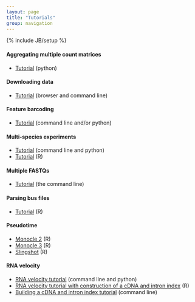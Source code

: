```yaml
---
layout: page
title: "Tutorials"
group: navigation
---
```


{% include JB/setup %}

#### Aggregating multiple count matrices 
- [Tutorial](aggr_tutorial.html) (python)

#### Downloading data
- [Tutorial](data_tutorial.html) (browser and command line)

#### Feature barcoding
- [Tutorial](kite_tutorial.html) (command line and/or python)

#### Multi-species experiments
- [Tutorial](species_mixing_tutorial.html) (command line and python)
- [Tutorial](https://bustools.github.io/BUS_notebooks_R/10xv2.html) (R)

#### Multiple FASTQs 
- [Tutorial](multiple_files_tutorial.html) (the command line)

#### Parsing bus files
- [Tutorial](https://bustools.github.io/BUS_notebooks_R/10xv3.html) (R)

#### Pseudotime
- [Monocle 2](https://bustools.github.io/BUS_notebooks_R/monocle2.html) (R)
- [Monocle 3](https://bustools.github.io/BUS_notebooks_R/monocle3.html) (R)
- [Slingshot](https://bustools.github.io/BUS_notebooks_R/slingshot.html) (R)

#### RNA velocity
- [RNA velocity tutorial](velocity_tutorial.html) (command line and python)
- [RNA velocity tutorial with construction of a cDNA and intron index](https://bustools.github.io/BUS_notebooks_R/velocity.html) (R)
- [Building a cDNA and intron index tutorial](velocity_index_tutorial.html) (command line)
